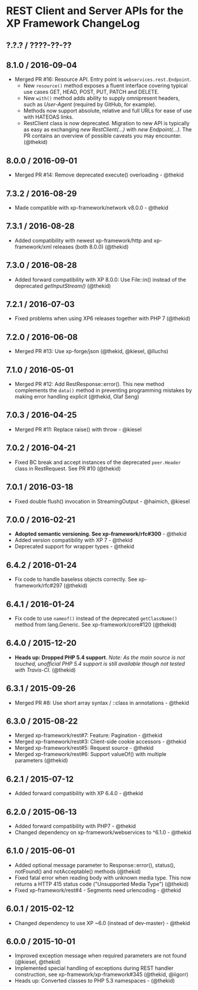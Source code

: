 REST Client and Server APIs for the XP Framework ChangeLog
========================================================================

## ?.?.? / ????-??-??

## 8.1.0 / 2016-09-04

* Merged PR #16: Resource API. Entry point is `webservices.rest.Endpoint`.
  - New `resource()` method exposes a fluent interface covering typical
    use cases GET, HEAD, POST, PUT, PATCH and DELETE.
  - New `with()` method adds ability to supply omnipresent headers, such
    as *User-Agent* (required by GitHub, for example).
  - Methods now support absolute, relative and full URLs for ease of use
    with HATEOAS links.
  - RestClient class is now deprecated. Migration to new API is typically
    as easy as exchanging *new RestClient(...)* with *new Endpoint(...)*.
    The PR contains an overview of possible caveats you may encounter.
  (@thekid)

## 8.0.0 / 2016-09-01

* Merged PR #14: Remove deprecated execute() overloading - @thekid

## 7.3.2 / 2016-08-29

* Made compatible with xp-framework/network v8.0.0 - @thekid

## 7.3.1 / 2016-08-28

* Added compatibility with newest xp-framework/http and xp-framework/xml
  releases (both 8.0.0)
  (@thekid)

## 7.3.0 / 2016-08-28

* Added forward compatibility with XP 8.0.0: Use File::in() instead of
  the deprecated *getInputStream()*
  (@thekid)

## 7.2.1 / 2016-07-03

* Fixed problems when using XP6 releases together with PHP 7
  (@thekid)

## 7.2.0 / 2016-06-08

* Merged PR #13: Use xp-forge/json
  (@thekid, @kiesel, @lluchs)

## 7.1.0 / 2016-05-01

* Merged PR #12: Add RestResponse::error(). This new method complements
  the `data()` method in preventing programming mistakes by making error
  handling explicit
  (@thekid, Olaf Seng)

## 7.0.3 / 2016-04-25

* Merged PR #11: Replace raise() with throw - @kiesel

## 7.0.2 / 2016-04-21

* Fixed BC break and accept instances of the deprecated `peer.Header`
  class in RestRequest. See PR #10
  (@thekid)

## 7.0.1 / 2016-03-18

* Fixed double flush() invocation in StreamingOutput - @haimich, @kiesel

## 7.0.0 / 2016-02-21

* **Adopted semantic versioning. See xp-framework/rfc#300** - @thekid 
* Added version compatibility with XP 7 - @thekid
* Deprecated support for wrapper types - @thekid

## 6.4.2 / 2016-01-24

* Fix code to handle baseless objects correctly. See xp-framework/rfc#297
  (@thekid)

## 6.4.1 / 2016-01-24

* Fix code to use `nameof()` instead of the deprecated `getClassName()`
  method from lang.Generic. See xp-framework/core#120
  (@thekid)

## 6.4.0 / 2015-12-20

* **Heads up: Dropped PHP 5.4 support**. *Note: As the main source is not
  touched, unofficial PHP 5.4 support is still available though not tested
  with Travis-CI*.
  (@thekid)

## 6.3.1 / 2015-09-26

* Merged PR #8: Use short array syntax / ::class in annotations - @thekid

## 6.3.0 / 2015-08-22

* Merged xp-framework/rest#7: Feature: Pagination - @thekid
* Merged xp-framework/rest#3: Client-side cookie accessors - @thekid
* Merged xp-framework/rest#5: Request source - @thekid
* Merged xp-framework/rest#6: Support valueOf() with multiple parameters
  (@thekid)

## 6.2.1 / 2015-07-12

* Added forward compatibility with XP 6.4.0 - @thekid

## 6.2.0 / 2015-06-13

* Added forward compatibility with PHP7 - @thekid
* Changed dependency on xp-framework/webservices to ^6.1.0 - @thekid

## 6.1.0 / 2015-06-01

* Added optional message parameter to Response::error(), status(), 
  notFound() and notAcceptable() methods
  (@thekid)
* Fixed fatal error when reading body with unknown media type. This now
  returns a HTTP 415 status code ("Unsupported Media Type")
  (@thekid)
* Fixed xp-framework/rest#4 - Segments need urlencoding - @thekid

## 6.0.1 / 2015-02-12

* Changed dependency to use XP ~6.0 (instead of dev-master) - @thekid

## 6.0.0 / 2015-10-01

* Improved exception message when required parameters are not found
  (@kiesel, @thekid)
* Implemented special handling of exceptions during REST handler
  construction, see xp-framework/xp-framework#345 (@thekid, @iigorr)
* Heads up: Converted classes to PHP 5.3 namespaces - (@thekid)

